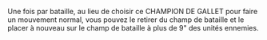 Une fois par bataille, au lieu de choisir ce CHAMPION
DE GALLET pour faire un mouvement normal, vous
pouvez le retirer du champ de bataille et le placer
à nouveau sur le champ de bataille à plus de 9" des
unités ennemies.
